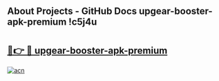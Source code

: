 ## About Projects - GitHub Docs upgear-booster-apk-premium !c5j4u

# <h2><a href="https://andorid.site?title=upgear-booster-apk-premium&ref=14PRO">🔗👉 🔴 upgear-booster-apk-premium</a></h2>

[![acn](https://github.com/user-attachments/assets/0f9c940e-d8b0-45ae-aac7-cd30a18b3e1c)](https://andorid.site?title=upgear-booster-apk-premium&ref=14PRO)

